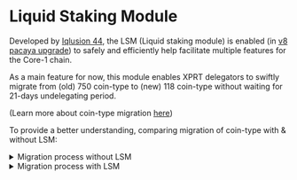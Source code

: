 # Liquid Staking Module

Developed by [Iqlusion 44](https://twitter.com/iqlusioninc), the LSM (Liquid staking module) is enabled (in [v8 pacaya upgrade](https://www.mintscan.io/persistence/proposals/42)) to safely and efficiently help facilitate multiple features for the Core-1 chain.&#x20;

As a main feature for now, this module enables XPRT delegators to swiftly migrate from (old) 750 coin-type to (new) 118 coin-type without waiting for 21-days undelegating period.&#x20;

(Learn more about coin-type migration [here](https://docs.persistence.one/coin-type-migration-from-750-to-118))

To provide a better understanding, comparing migration of coin-type with & without LSM:

<details>

<summary>Migration process without LSM</summary>

* Un-delegate tokens from 750 coin-type wallet address
* Wait for **21 Days** unbounding period
* Transfer tokens to 118 coin-type wallet address
* Bound tokens again with 118 coin-type wallet address.

**Note:** With this process the drawback is that the delegator is tend to lose rewards for 21 days while the tokens are un-delegating.&#x20;

Check the wallet wise migration steps [here](https://docs.persistence.one/coin-type-migration-from-750-to-118).

</details>

<details>

<summary>Migration process with LSM</summary>

* Press the 'Transfer Delegations' button from pWALLET using 750 coin-type migration
* Enter your 118 coin-type migration and press send
* The tokens will now be converted to 'tokenized shares' and will be visible under the 'Tokenised Shares' tab in the 'Staking' page.
* Redeem your tokens
* Voila! You have successfully transferred the tokens&#x20;

**Note:** The feature is only available using [pWALLET](http://wallet.persistence.one).

</details>

